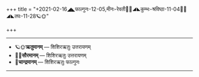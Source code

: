 +++
title = "+2021-02-16◢◣फाल्गुनः-12-05,मीनः-रेवती🌛🌌◢◣कुम्भः-श्रविष्ठा-11-04🌌🌞◢◣तपः-11-28🪐🌞"

+++
___________________
- 🪐🌞**ऋतुमानम्** — शिशिरऋतुः उत्तरायणम्
- 🌌🌞**सौरमानम्** — शिशिरऋतुः उत्तरायणम्
- 🌛**चान्द्रमानम्** — शिशिरऋतुः फाल्गुनः
___________________

